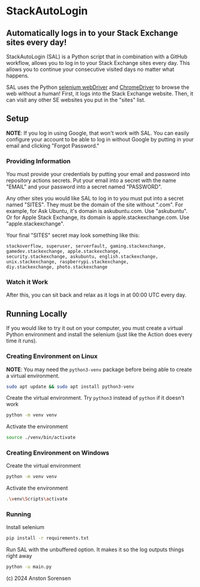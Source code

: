 StackAutoLogin
==========
Automatically logs in to your Stack Exchange sites every day!
--------------------------------------------------

StackAutoLogin (SAL) is a Python script that in combination with a GitHub workflow, allows you to log in to your Stack Exchange sites every day. This allows you to continue your consecutive visited days no matter what happens.

SAL uses the Python [selenium webDriver](https://www.selenium.dev/documentation/webdriver/) and [ChromeDriver](https://developer.chrome.com/docs/chromedriver) to browse the web without a human! First, it logs into the Stack Exchange website. Then, it can visit any other SE websites you put in the "sites" list.

Setup
------

**NOTE**: If you log in using Google, that won't work with SAL. You can easily configure your account to be able to log in without Google by putting in your email and clicking "Forgot Password." 

### Providing Information

You must provide your credentials by putting your email and password into repository actions secrets. Put your email into a secret with the name "EMAIL" and your password into a secret named "PASSWORD".

Any other sites you would like SAL to log in to you must put into a secret named "SITES". They must be the domain of the site without ".com". For example, for Ask Ubuntu, it's domain is askubuntu.com. Use "askubuntu". Or for Apple Stack Exchange, its domain is apple.stackexchange.com. Use "apple.stackexchange".

Your final "SITES" secret may look something like this:
```
stackoverflow, superuser, serverfault, gaming.stackexchange, gamedev.stackexchange, apple.stackexchange, 
security.stackexchange, askubuntu, english.stackexchange, unix.stackexchange, raspberrypi.stackexchange, 
diy.stackexchange, photo.stackexchange
```

### Watch it Work
After this, you can sit back and relax as it logs in at 00:00 UTC every day.

Running Locally
------
If you would like to try it out on your computer, you must create a virtual Python environment and install the selenium (just like the Action does every time it runs).

### Creating Environment on Linux
**NOTE**: You may need the `python3-venv` package before being able to create a virtual environment. 
```bash
sudo apt update && sudo apt install python3-venv
```
Create the virtual environment. Try `python3` instead of `python` if it doesn't work
```bash
python -m venv venv
```

Activate the environment
```bash
source ./venv/bin/activate
```

### Creating Environment on Windows
Create the virtual environment
```bash
python -m venv venv
```

Activate the environment
```bash
.\venv\Scripts\activate
```

### Running
Install selenium
```bash
pip install -r requirements.txt
```
Run SAL with the unbuffered option. It makes it so the log outputs things right away
```bash
python -u main.py
```

(c) 2024 Anston Sorensen
